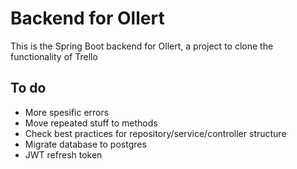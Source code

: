 # Backend for Ollert
This is the Spring Boot backend for Ollert, a project to clone the functionality of Trello

## To do
* More spesific errors
* Move repeated stuff to methods 
* Check best practices for repository/service/controller structure
* Migrate database to postgres
* JWT refresh token
